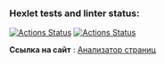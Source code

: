 ### Hexlet tests and linter status:
[![Actions Status](https://github.com/Tanman515/python-project-83/actions/workflows/hexlet-check.yml/badge.svg)](https://github.com/Tanman515/python-project-83/actions)
[![Actions Status](https://github.com/Tanman515/python-project-83/actions/workflows/my_check.yml/badge.svg)](https://github.com/Tanman515/python-project-83/actions)

**Ссылка на сайт** : [Анализатор страниц](https://python-project-83-2kaf.onrender.com)
